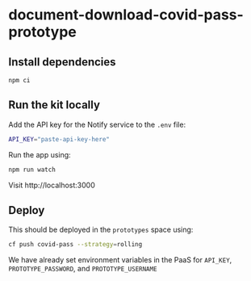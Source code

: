 # document-download-covid-pass-prototype

## Install dependencies
```
npm ci
```

## Run the kit locally

Add the API key for the Notify service to the `.env` file:

```bash
API_KEY="paste-api-key-here"
```
Run the app using:

```bash
npm run watch
```
Visit http://localhost:3000

## Deploy

This should be deployed in the `prototypes` space using:

```bash
cf push covid-pass --strategy=rolling
```

We have already set environment variables in the PaaS for `API_KEY`, `PROTOTYPE_PASSWORD`, and `PROTOTYPE_USERNAME`
